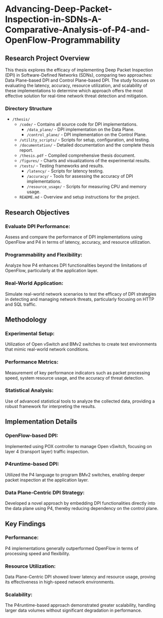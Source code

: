 # Advancing-Deep-Packet-Inspection-in-SDNs-A-Comparative-Analysis-of-P4-and-OpenFlow-Programmability

## Research Project Overview

This thesis explores the efficacy of implementing Deep Packet Inspection (DPI) in Software-Defined Networks (SDNs), comparing two approaches: Data Plane-based DPI and Control Plane-based DPI. The study focuses on evaluating the latency, accuracy, resource utilization, and scalability of these implementations to determine which approach offers the most effective solution for real-time network threat detection and mitigation.

### Directory Structure

- `/thesis/`
  - `/code/` - Contains all source code for DPI implementations.
    - `/data_plane/` - DPI implementation on the Data Plane.
    - `/control_plane/` - DPI implementation on the Control Plane.
  - `/utility_scripts/` - Scripts for setup, configuration, and testing.
  - `/documentation/` - Detailed documentation and the complete thesis report.
  - `/thesis.pdf` - Compiled comprehensive thesis document.
  - `/figures/` - Charts and visualizations of the experimental results.
  - `/tests/` - Testing frameworks and results.
    - `/latency/` - Scripts for latency testing.
    - `/accuracy/` - Tools for assessing the accuracy of DPI implementations.
    - `/resource_usage/` - Scripts for measuring CPU and memory usage.
  - `README.md` - Overview and setup instructions for the project.

## Research Objectives
  ### Evaluate DPI Performance: 
  Assess and compare the performance of DPI implementations using OpenFlow and P4 in terms of latency, accuracy, and resource utilization.
  ### Programmability and Flexibility: 
  Analyze how P4 enhances DPI functionalities beyond the limitations of OpenFlow, particularly at the application layer.
  ### Real-World Application: 
  Simulate real-world network scenarios to test the efficacy of DPI strategies in detecting and managing network threats, particularly focusing on HTTP and SQL traffic.

## Methodology
  ### Experimental Setup: 
  Utilization of Open vSwitch and BMv2 switches to create test environments that mimic real-world network conditions.
  ### Performance Metrics: 
  Measurement of key performance indicators such as packet processing speed, system resource usage, and the accuracy of threat detection.
  ### Statistical Analysis: 
  Use of advanced statistical tools to analyze the collected data, providing a robust framework for interpreting the results.

## Implementation Details

  ### OpenFlow-based DPI: 
  Implemented using POX controller to manage Open vSwitch, focusing on layer 4 (transport layer) traffic inspection.
  ### P4runtime-based DPI: 
  Utilized the P4 language to program BMv2 switches, enabling deeper packet inspection at the application layer.
  ### Data Plane-Centric DPI Strategy: 
  Developed a novel approach by embedding DPI functionalities directly into the data plane using P4, thereby reducing dependency on the control plane.

## Key Findings

  ### Performance: 
  P4 implementations generally outperformed OpenFlow in terms of processing speed and flexibility.
  ### Resource Utilization: 
  Data Plane-Centric DPI showed lower latency and resource usage, proving its effectiveness in high-speed network environments.
  ### Scalability: 
  The P4runtime-based approach demonstrated greater scalability, handling larger data volumes without significant degradation in performance.
